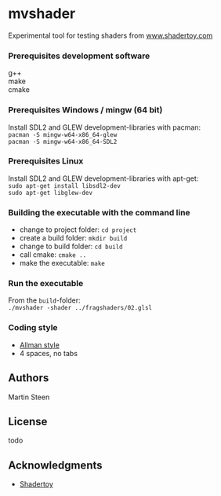 # mvshader

Experimental tool for testing shaders from www.shadertoy.com

### Prerequisites development software

g++  
make  
cmake  

### Prerequisites Windows / mingw (64 bit)

Install SDL2 and GLEW development-libraries with pacman:  
``pacman -S mingw-w64-x86_64-glew``  
``pacman -S mingw-w64-x86_64-SDL2``  

### Prerequisites Linux

Install SDL2 and GLEW development-libraries with apt-get:  
``sudo apt-get install libsdl2-dev``  
``sudo apt-get libglew-dev``  

### Building the executable with the command line

- change to project folder: ``cd project``
- create a build folder: ``mkdir build``
- change to build folder: ``cd build``
- call cmake: ``cmake ..``
- make the executable: ``make``

### Run the executable

From the ``build``-folder:  
``./mvshader -shader ../fragshaders/02.glsl``

### Coding style

* [Allman style](https://en.wikipedia.org/wiki/Indentation_style#Allman_style)
* 4 spaces, no tabs

## Authors

Martin Steen

## License

todo

## Acknowledgments

* [Shadertoy](https://www.shadertoy.com)

